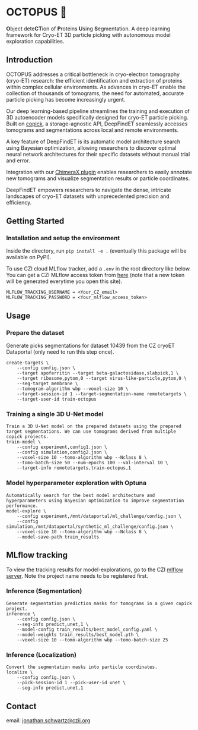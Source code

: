 # OCTOPUS 🐙
**O**bject dete**CT**ion of **P**roteins **U**sing **S**egmentation. A deep learning framework for Cryo-ET 3D particle picking with autonomous model exploration capabilities.

## Introduction

OCTOPUS addresses a critical bottleneck in cryo-electron tomography (cryo-ET) research: the efficient identification and extraction of proteins within complex cellular environments. As advances in cryo-ET enable the collection of thousands of tomograms, the need for automated, accurate particle picking has become increasingly urgent.

Our deep learning-based pipeline streamlines the training and execution of 3D autoencoder models specifically designed for cryo-ET particle picking. Built on [copick](https://github.com/copick/copick), a storage-agnostic API, DeepFindET seamlessly accesses tomograms and segmentations across local and remote environments. 

A key feature of DeepFindET is its automatic model architecture search using Bayesian optimization, allowing researchers to discover optimal neural network architectures for their specific datasets without manual trial and error.

Integration with our [ChimeraX plugin](https://github.com/copick/chimerax-copick) enables researchers to easily annotate new tomograms and visualize segmentation results or particle coordinates.

DeepFindET empowers researchers to navigate the dense, intricate landscapes of cryo-ET datasets with unprecedented precision and efficiency.

## Getting Started
### Installation and setup the environment
Inside the directory, run `pip install -e .` (eventually this package will be available on PyPI).  

To use CZI cloud MLflow tracker, add a `.env` in the root directory like below. You can get a CZI MLflow access token from [here](https://mlflow.cw.use4-prod.si.czi.technology/api/2.0/mlflow/users/access-token) (note that a new token will be generated everytime you open this site).
```
MLFLOW_TRACKING_USERNAME = <Your_CZ_email>
MLFLOW_TRACKING_PASSWORD = <Your_mlflow_access_token>
```

## Usage

### Prepare the dataset 
Generate picks segmentations for dataset 10439 from the CZ cryoET Dataportal (only need to run this step once). 
```
create-targets \
    --config config.json \
    --target apoferritin --target beta-galactosidase,slabpick,1 \
    --target ribosome,pytom,0 --target virus-like-particle,pytom,0 \
    --seg-target membrane \
    --tomogram-algorithm wbp --voxel-size 10 \
    --target-session-id 1 --target-segmentation-name remotetargets \
    --target-user-id train-octopus
```

### Training a single 3D U-Net model  
```
Train a 3D U-Net model on the prepared datasets using the prepared target segmentations. We can use tomograms derived from multiple copick projects.  
train-model \
    --config experiment,config1.json \
    --config simulation,config2.json \
    --voxel-size 10 --tomo-algorithm wbp --Nclass 8 \
    --tomo-batch-size 50 --num-epochs 100 --val-interval 10 \
    --target-info remotetargets,train-octopus,1
```

### Model hyperparameter exploration with Optuna
```
Automatically search for the best model architecture and hyperparameters using Bayesian optimization to improve segmentation performance. 
model-explore \
    --config experiment,/mnt/dataportal/ml_challenge/config.json \
    --config simulation,/mnt/dataportal/synthetic_ml_challenge/config.json \
    --voxel-size 10 --tomo-algorithm wbp --Nclass 8 \
    --model-save-path train_results
```
 
## MLflow tracking   
To view the tracking results for model-explorations, go to the CZI [mlflow server](https://mlflow.cw.use4-prod.si.czi.technology/). Note the project name needs to be registered first.


### Inference (Segmentation)
```
Generate segmentation prediction masks for tomograms in a given copick project.
inference \
    --config config.json \
    --seg-info predict,unet,1 \
    --model-config train_results/best_model_config.yaml \
    --model-weights train_results/best_model.pth \
    --voxel-size 10 --tomo-algorithm wbp --tomo-batch-size 25
```

### Inference (Localization)
```
Convert the segmentation masks into particle coordinates. 
localize \
    --config config.json \
    --pick-session-id 1 --pick-user-id unet \
    --seg-info predict,unet,1
```

## Contact

email: [jonathan.schwartz@czii.org](jonathan.schwartz@czii.org)



